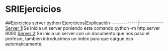 # SRIEjercicios
##Ejercicios server python
Ejercicicos|Explicación
-------------|------------
[Server 1](Screenshot_1.png)|Se inicia un server poniendo este comando python -m http.server 8000
[Server 2](Screenshot_2.png)|Se inicia un server con un documento que nos paso el profesor, tambien introducimos un index para que cargue eso automaticamente.
